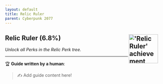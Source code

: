 ```yaml
---
layout: default
title: Relic Ruler
parent: Cyberpunk 2077
---
```


## Relic Ruler (6.8%) <img align="right" src="https://cdn.cloudflare.steamstatic.com/steamcommunity/public/images/apps/1091500/79b4c15ba2ec5fa27e4cac0a19cb740cbb53b5ff.jpg" alt="'Relic Ruler' achievement icon" width="96" height="96">

_Unlock all Perks in the Relic Perk tree._

---

:trophy: **Guide written by a human**:

> :writing_hand: Add guide content here!

